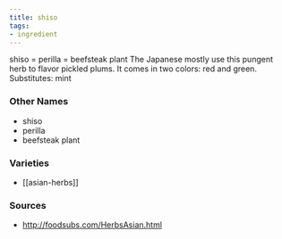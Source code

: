 ```yaml
---
title: shiso
tags:
- ingredient
---
```

shiso = perilla = beefsteak plant The Japanese mostly use this pungent herb to flavor pickled plums. It comes in two colors: red and green. Substitutes: mint

### Other Names

* shiso
* perilla
* beefsteak plant

### Varieties

* [[asian-herbs]]

### Sources
* http://foodsubs.com/HerbsAsian.html
